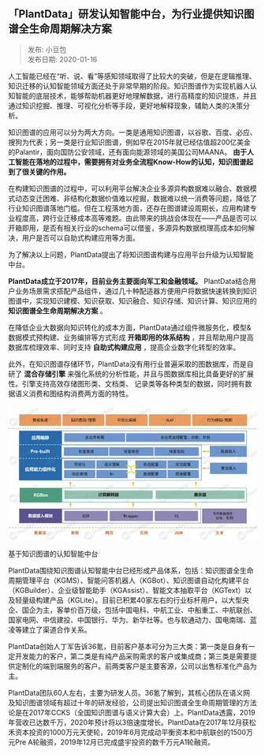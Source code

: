 ## 「PlantData」研发认知智能中台，为行业提供知识图谱全生命周期解决方案  

> 发布: 小豆包  
> 发布日期: 2020-01-16  

人工智能已经在“听、说、看”等感知领域取得了比较大的突破，但是在逻辑推理、知识迁移的认知智能领域方面还处于非常早期的阶段。知识图谱作为实现机器人认知智能的底层技术，能够帮助机器更好地理解数据，进行高精度的知识提炼，并且通过知识挖掘、推理、可视化分析等手段，更好地解释现象，辅助人类的决策分析。

知识图谱的应用可以分为两大方向。一类是通用知识图谱，以谷歌、百度、必应、搜狗为代表；另一类是行业知识图谱，例如早在2015年就已经估值超200亿美金的Palantir，面向国防公安领域，还有面向能源领域的美国公司MAANA。 **由于人工智能在落地的过程中，需要拥有对业务全流程Know-How的认知，知识图谱起到了很关键的作用。**

在构建知识图谱的过程中，可以利用平台解决企业多源异构数据难以融合、数据模式动态变迁困难、非结构化数据价值难以挖掘，数据难以统一消费等问题，降低了行业知识图谱落地门槛。但在工程落地方面，还存在图谱建设周期长，应用构建专业程度高，跨行业迁移成本高等难题。由此带来的挑战会体现在——产品是否可以开箱即用，是否有相关行业的schema可以借鉴，多源异构数据梳理高成本如何解决，用户是否可以自助式构建应用等方面。

为了解决以上问题，PlantData提出了将知识图谱构建与应用平台升级为认知智能中台。

**PlantData成立于2017年，目前业务主要面向军工和金融领域。** PlantData结合用户业务场景需求搭配产品组件，通过几十种配适器方便用户将数据快速转换到知识图谱中，实现知识建模、知识获取、知识融合、知识存储、知识计算、知识应用的 **知识图谱全生命周期解决方案** 。

在降低企业大数据向知识转化的成本方面，PlantData通过组件微服务化，模型&数据模式预构建、业务编排等方式形成 **开箱即用的体系结构** ，并且帮助用户提高数据库梳理效率、同时支持 **自助式构建应用** ，提高企业数字化转型的效率。

此外，在知识图谱存储环节，PlantData没有用行业普遍采取的图数据库，而是自研了 **混合存储引擎** 来强化系统的分析性能，并且与图数据库相比具备更好的扩展性。引擎支持高效存储图形类、文档类、 记录类等各种类型的数据，同时拥有数据语义消费和图结构消费两方面的特性。

![image](images/2001-plantdatayfrzznztwxytgzstpqsmzqjjfa-0.png)

基于知识图谱的认知智能中台

PlantData围绕知识图谱认知智能中台已经形成产品体系，包括：知识图谱全生命周期管理平台（KGMS）、智能问答机器人（KGBot）、知识图谱自动化构建平台（KGBuilder）、企业级智能助手（KGAssist）、智能文本抽取平台（KGText）以及轻量级构建产品（KGLite）。目前已积累40家左右的行业标杆用户，以大型央企、国企为主，客单价百万级，包括中国电科、中航工业、中船重工、中航联创、国家电网、中信建投、中国银行、华为、新华社等。也与软通动力、国电南瑞、蓝凌等建立了渠道合作关系。

PlantData创始人丁军告诉36氪，目前客户基本可分为三大类：第一类是自身有一定开发能力的客户，第二类是有纯产品采购需求的客户或集成商；第三类是需要提供定制化的端到端服务的客户。前两类客户是主要客源，公司以出售标准化产品为主。

PlantData团队60人左右，主要为研发人员。36氪了解到，其核心团队在语义网及知识图谱领域有超过十年的研发经验，公司提出知识图谱全生命周期管理的方法论是在2017年CCKS（全国知识图谱与语义计算大会）上。PlantData透露，2019年营收已达数千万，2020年预计将以3倍速度增长。PlantData在2017年12月获松禾资本投资的1000万元天使轮，2019年6月完成动平衡资本和中航联创的1500万元Pre A轮融资，2019年12月已完成盛宇投资的数千万元A1轮融资。
